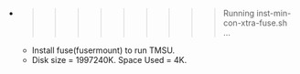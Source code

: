 * >>>>>>>>> Running inst-min-con-xtra-fuse.sh ...
  * Install fuse(fusermount) to run TMSU.
  * Disk size = 1997240K. Space Used = 4K.
